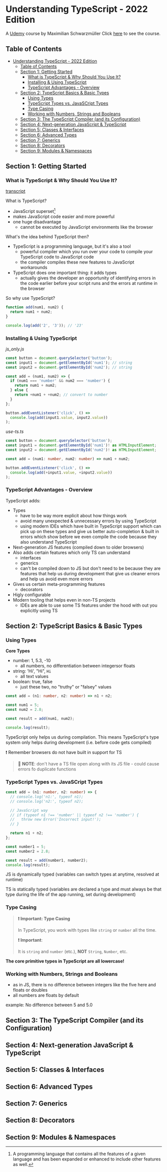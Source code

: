 # Understanding TypeScript - 2022 Edition

A [Udemy](https://www.udemy.com/) course by Maximilian Schwarzmüller
Click [here](https://www.udemy.com/course/understanding-typescript/) to see the course.

## Table of Contents

- [Understanding TypeScript - 2022 Edition](#understanding-typescript---2022-edition)
  - [Table of Contents](#table-of-contents)
  - [Section 1: Getting Started](#section-1-getting-started)
    - [What is TypeScript & Why Should You Use It?](#what-is-typescript--why-should-you-use-it)
    - [Installing & Using TypeScript](#installing--using-typescript)
    - [TypeScript Advantages - Overview](#typescript-advantages---overview)
  - [Section 2: TypeScript Basics & Basic Types](#section-2-typescript-basics--basic-types)
    - [Using Types](#using-types)
    - [TypeScript Types vs. JavaSCript Types](#typescript-types-vs-javascript-types)
    - [Type Casing](#type-casing)
    - [Working with Numbers, Strings and Booleans](#working-with-numbers-strings-and-booleans)
  - [Section 3: The TypeScript Compiler (and its Configuration)](#section-3-the-typescript-compiler-and-its-configuration)
  - [Section 4: Next-generation JavaScript & TypeScript](#section-4-next-generation-javascript--typescript)
  - [Section 5: Classes & Interfaces](#section-5-classes--interfaces)
  - [Section 6: Advanced Types](#section-6-advanced-types)
  - [Section 7: Generics](#section-7-generics)
  - [Section 8: Decorators](#section-8-decorators)
  - [Section 9: Modules & Namespaces](#section-9-modules--namespaces)

## Section 1: Getting Started

### What is TypeScript & Why Should You Use It?

[transcript](/assets/transcripts/1.01.what_is_typescript_and_why_should_you_use_it.txt)

What is TypeScript?

- JavaScript superset[^1]
- makes JavaScript code easier and more powerful
- one huge disadvantage
  - cannot be executed by JavaScript environments like the browser

What's the idea behind TypeScript then?

- TypeScript is a programming language, but it's also a tool
  - powerful compiler which you run over your code to compile your TypeScript code to JavaScript code
  - the compiler compiles these new features to JavaScript workarounds
- TypeScript does one important thing: it adds types
  - actually gives the developer an opportunity of identifying errors in the code earlier before your script runs and the errors at runtime in the browser

So why use TypeScript?

```javascript
function add(num1, num2) {
  return num1 + num2;
}

console.log(add('2', '3')); // '23'
```

### Installing & Using TypeScript

_js_only.js_

```javascript
const button = document.querySelector('button');
const input1 = document.getElementById('num1'); // string
const input2 = document.getElementById('num2'); // string

const add = (num1, num2) => {
  if (num1 === 'number' && num2 === 'number') {
    return num1 + num2;
  } else {
    return +num1 + +num2; // convert to number
  }
};

button.addEventListener('click', () =>
  console.log(add(input1.value, input2.value))
);
```

_use-ts.ts_

```typescript
const button = document.querySelector('button');
const input1 = document.getElementById('num1')! as HTMLInputElement;
const input2 = document.getElementById('num2')! as HTMLInputElement;

const add = (num1: number, num2: number) => num1 + num2;

button.addEventListener('click', () =>
  console.log(add(+input1.value, +input2.value))
);
```

### TypeScript Advantages - Overview

TypeScript adds:

- Types
  - have to be way more explicit about how things work
  - avoid many unexpected & unnecessary errors by using TypeScript
  - using modern IDEs which have built in TypeScript support which can pick up on these types and give us better auto-completion & built in errors which show before we even compile the code because they also understand TypeScript
- Next-generation JS features (compiled down to older browsers)
- Also adds certain features which only TS can understand
  - interfaces
  - generics
  - can't be compiled down to JS but don't need to be because they are features that help us during development that give us cleaner errors and help us avoid even more errors
- Gives us certain meta-programming features
  - decorators
- Higly configurable
- Modern tooling that helps even in non-TS projects
  - IDEs are able to use some TS features under the hood with out you explicitly using TS

## Section 2: TypeScript Basics & Basic Types

### Using Types

**Core Types**

- number: 1, 5.3, -10
  - all numbers, no differentiation between integersor floats
- string: 'Hi', "Hi", `Hi`
  - all text values
- boolean: true, false
  - just these two, no "truthy" or "falsey" values

```typescript
const add = (n1: number, n2: number) => n1 + n2;

const num1 = 5;
const num2 = 2.8;

const result = add(num1, num2);

console.log(result);
```

TypeScript only helps us during compilation. This means TypeScript's type system only helps during development (i.e. before code gets compiled)

:heavy_exclamation_mark: Remember browsers do not have built in support for TS

> :paperclip: **NOTE**: don't have a TS file open along with its JS file - could cause errors fo duplicate functions

### TypeScript Types vs. JavaSCript Types

```typescript
const add = (n1: number, n2: number) => {
  // console.log('n1:', typeof n1);
  // console.log('n2:', typeof n2);

  // JavaScript way
  // if (typeof n1 !== 'number' || typeof n2 !== 'number') {
  //   throw new Error('Incorrect input!');
  // }

  return n1 + n2;
};

const number1 = 5;
const number2 = 2.8;

const result = add(number1, number2);
console.log(result);
```

JS is dynamically typed (variables can switch types at anytime, resolved at runtime)

TS is statically typed (variables are declared a type and must always be that type during the life of the app running, set during development)

### Type Casing

> **:heavy_exclamation_mark: Important: Type Casing**
>
> In TypeScript, you work with types like `string` or `number` all the time.
>
> **:heavy_exclamation_mark: Important**:
>
> It is `string` and `number` (etc.), **NOT** `String`, `Number`, etc.

**The core primitive types in TypeScript are all lowercase!**

### Working with Numbers, Strings and Booleans

- as in JS, there is no difference between integers like the five here and floats or doubles
- all numbers are floats by default

example: No difference between 5 and 5.0

## Section 3: The TypeScript Compiler (and its Configuration)

## Section 4: Next-generation JavaScript & TypeScript

## Section 5: Classes & Interfaces

## Section 6: Advanced Types

## Section 7: Generics

## Section 8: Decorators

## Section 9: Modules & Namespaces

[^1]: A programming language that contains all the features of a given language and has been expanded or enhanced to include other features as well.
